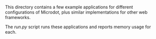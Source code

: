 This directory contains a few example applications for different
configurations of Microdot, plus similar implementations for other web
frameworks.

The *run.py* script runs these applications and reports memory usage for each.
